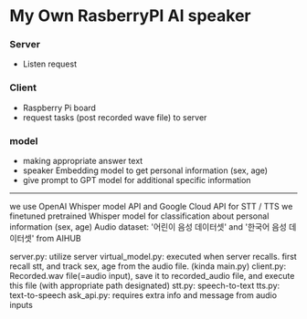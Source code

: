 # My Own RasberryPI AI speaker


### Server
- Listen request
### Client
- Raspberry Pi board
- request tasks (post recorded wave file) to server
### model
- making appropriate answer text
- speaker Embedding model to get personal information (sex, age)
- give prompt to GPT model for additional specific information

--------------------------------------------------------------------------------------------

we use OpenAI Whisper model API and Google Cloud API for STT / TTS
we finetuned pretrained Whisper model for classification about personal information (sex, age)
Audio dataset: '어린이 음성 데이터셋' and '한국어 음성 데이터셋' from AIHUB

server.py: utilize server
virtual_model.py: executed when server recalls. first recall stt, and track sex, age from the audio file. (kinda main.py)
client.py: Recorded.wav file(=audio input), save it to recorded_audio file, and execute this file (with appropriate path designated)
stt.py: speech-to-text
tts.py: text-to-speech
ask_api.py: requires extra info and message from audio inputs
